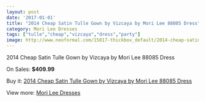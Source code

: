 ```yaml
---
layout: post
date: '2017-01-01'
title: "2014 Cheap Satin Tulle Gown by Vizcaya by Mori Lee 88085 Dress"
category: Mori Lee Dresses
tags: ["tulle","cheap","vizcaya","dress","party"]
image: http://www.neoformal.com/15817-thickbox_default/2014-cheap-satin-tulle-gown-by-vizcaya-by-mori-lee-88085-dress.jpg
---
```

2014 Cheap Satin Tulle Gown by Vizcaya by Mori Lee 88085 Dress

On Sales: **$409.99**
<a href="https://www.neoformal.com/en/mori-lee-dresses-2014/5298-2014-cheap-satin-tulle-gown-by-vizcaya-by-mori-lee-88085-dress.html"><amp-img layout="responsive" width="600" height="600" src="//www.neoformal.com/15817-thickbox_default/2014-cheap-satin-tulle-gown-by-vizcaya-by-mori-lee-88085-dress.jpg" alt="2014 Cheap Satin Tulle Gown by Vizcaya by Mori Lee 88085 Dress 0" /></a>
<a href="https://www.neoformal.com/en/mori-lee-dresses-2014/5298-2014-cheap-satin-tulle-gown-by-vizcaya-by-mori-lee-88085-dress.html"><amp-img layout="responsive" width="600" height="600" src="//www.neoformal.com/15822-thickbox_default/2014-cheap-satin-tulle-gown-by-vizcaya-by-mori-lee-88085-dress.jpg" alt="2014 Cheap Satin Tulle Gown by Vizcaya by Mori Lee 88085 Dress 1" /></a>
<a href="https://www.neoformal.com/en/mori-lee-dresses-2014/5298-2014-cheap-satin-tulle-gown-by-vizcaya-by-mori-lee-88085-dress.html"><amp-img layout="responsive" width="600" height="600" src="//www.neoformal.com/15821-thickbox_default/2014-cheap-satin-tulle-gown-by-vizcaya-by-mori-lee-88085-dress.jpg" alt="2014 Cheap Satin Tulle Gown by Vizcaya by Mori Lee 88085 Dress 2" /></a>
<a href="https://www.neoformal.com/en/mori-lee-dresses-2014/5298-2014-cheap-satin-tulle-gown-by-vizcaya-by-mori-lee-88085-dress.html"><amp-img layout="responsive" width="600" height="600" src="//www.neoformal.com/15820-thickbox_default/2014-cheap-satin-tulle-gown-by-vizcaya-by-mori-lee-88085-dress.jpg" alt="2014 Cheap Satin Tulle Gown by Vizcaya by Mori Lee 88085 Dress 3" /></a>
<a href="https://www.neoformal.com/en/mori-lee-dresses-2014/5298-2014-cheap-satin-tulle-gown-by-vizcaya-by-mori-lee-88085-dress.html"><amp-img layout="responsive" width="600" height="600" src="//www.neoformal.com/15819-thickbox_default/2014-cheap-satin-tulle-gown-by-vizcaya-by-mori-lee-88085-dress.jpg" alt="2014 Cheap Satin Tulle Gown by Vizcaya by Mori Lee 88085 Dress 4" /></a>
<a href="https://www.neoformal.com/en/mori-lee-dresses-2014/5298-2014-cheap-satin-tulle-gown-by-vizcaya-by-mori-lee-88085-dress.html"><amp-img layout="responsive" width="600" height="600" src="//www.neoformal.com/15818-thickbox_default/2014-cheap-satin-tulle-gown-by-vizcaya-by-mori-lee-88085-dress.jpg" alt="2014 Cheap Satin Tulle Gown by Vizcaya by Mori Lee 88085 Dress 5" /></a>

Buy it: [2014 Cheap Satin Tulle Gown by Vizcaya by Mori Lee 88085 Dress](https://www.neoformal.com/en/mori-lee-dresses-2014/5298-2014-cheap-satin-tulle-gown-by-vizcaya-by-mori-lee-88085-dress.html "2014 Cheap Satin Tulle Gown by Vizcaya by Mori Lee 88085 Dress")

View more: [Mori Lee Dresses](https://www.neoformal.com/en/62-mori-lee-dresses-2014 "Mori Lee Dresses")